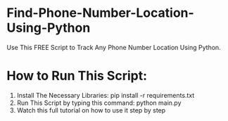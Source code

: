 # Find-Phone-Number-Location-Using-Python
  Use This FREE Script to Track Any Phone Number Location Using Python.
# How to Run This Script:
 1. Install The Necessary Libraries: pip install -r requirements.txt<br>
 2. Run This Script by typing this command: python main.py<br>
 5. Watch this full tutorial on how to use it step by step<br>
   
